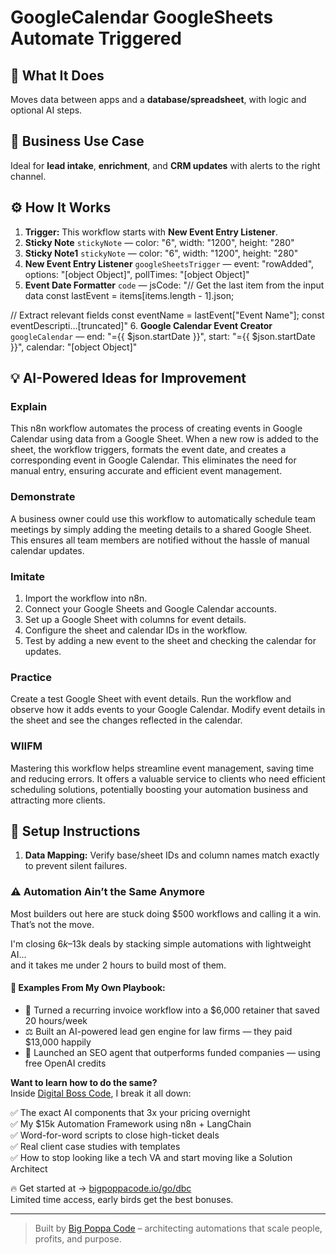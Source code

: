 # GoogleCalendar GoogleSheets Automate Triggered
  ## 🚀 What It Does
  Moves data between apps and a **database/spreadsheet**, with logic and optional AI steps.
  
  ## 💼 Business Use Case
  Ideal for **lead intake**, **enrichment**, and **CRM updates** with alerts to the right channel.
  
  ## ⚙️ How It Works
  1. **Trigger:** This workflow starts with **New Event Entry Listener**.
  2. **Sticky Note** `stickyNote` — color: "6", width: "1200", height: "280"
3. **Sticky Note1** `stickyNote` — color: "6", width: "1200", height: "280"
4. **New Event Entry Listener** `googleSheetsTrigger` — event: "rowAdded", options: "[object Object]", pollTimes: "[object Object]"
5. **Event Date Formatter** `code` — jsCode: "// Get the last item from the input data
const lastEvent = items[items.length - 1].json;

// Extract relevant fields
const eventName = lastEvent["Event Name"];
const eventDescripti…[truncated]"
6. **Google Calendar Event Creator** `googleCalendar` — end: "={{ $json.startDate }}", start: "={{ $json.startDate }}", calendar: "[object Object]"
  
  ## 💡 AI-Powered Ideas for Improvement
  ### Explain
This n8n workflow automates the process of creating events in Google Calendar using data from a Google Sheet. When a new row is added to the sheet, the workflow triggers, formats the event date, and creates a corresponding event in Google Calendar. This eliminates the need for manual entry, ensuring accurate and efficient event management.

### Demonstrate
A business owner could use this workflow to automatically schedule team meetings by simply adding the meeting details to a shared Google Sheet. This ensures all team members are notified without the hassle of manual calendar updates.

### Imitate
1. Import the workflow into n8n.
2. Connect your Google Sheets and Google Calendar accounts.
3. Set up a Google Sheet with columns for event details.
4. Configure the sheet and calendar IDs in the workflow.
5. Test by adding a new event to the sheet and checking the calendar for updates.

### Practice
Create a test Google Sheet with event details. Run the workflow and observe how it adds events to your Google Calendar. Modify event details in the sheet and see the changes reflected in the calendar.

### WIIFM
Mastering this workflow helps streamline event management, saving time and reducing errors. It offers a valuable service to clients who need efficient scheduling solutions, potentially boosting your automation business and attracting more clients.
  
  ## 🔧 Setup Instructions
  1. **Data Mapping:** Verify base/sheet IDs and column names match exactly to prevent silent failures.
  
### ⚠️ Automation Ain’t the Same Anymore

Most builders out here are stuck doing $500 workflows and calling it a win.  
That’s not the move.  

I'm closing $6k–$13k deals by stacking simple automations with lightweight AI...  
and it takes me under 2 hours to build most of them.

#### 🧠 Examples From My Own Playbook:
- 🔁 Turned a recurring invoice workflow into a $6,000 retainer that saved 20 hours/week  
- ⚖️ Built an AI-powered lead gen engine for law firms — they paid $13,000 happily  
- 🚀 Launched an SEO agent that outperforms funded companies — using free OpenAI credits  

**Want to learn how to do the same?**  
Inside [Digital Boss Code](https://bigpoppacode.io/go/dbc), I break it all down:

✅ The exact AI components that 3x your pricing overnight  
✅ My $15k Automation Framework using n8n + LangChain  
✅ Word-for-word scripts to close high-ticket deals  
✅ Real client case studies with templates  
✅ How to stop looking like a tech VA and start moving like a Solution Architect  

🔥 Get started at → [bigpoppacode.io/go/dbc](https://bigpoppacode.io/go/dbc)  
Limited time access, early birds get the best bonuses.

---
> Built by [Big Poppa Code](https://bigpoppacode.io) – architecting automations that scale people, profits, and purpose.
  